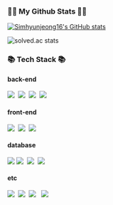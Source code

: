 <!-- ![header](https://capsule-render.vercel.app/api?type=soft&color=auto&height=160&section=header&text=Sim%20Hyunjeong&fontAlign=50&fontAlignY=60&fontSize=90&fontColor=000000) -->

<h3 align="left">👩‍💻 My Github Stats 👩‍💻</h3>
<div align="left">

[![Simhyunjeong16's GitHub stats](https://github-readme-stats.vercel.app/api?username=Simhyunjeong16&hide_title=true&show_icons=true&include_all_commits=true&disable_animations=true&theme=vue)](https://github.com/anuraghazra/github-readme-stats)
  
<!-- [![Top Langs](https://github-readme-stats.vercel.app/api/top-langs/?username=Simhyunjeong16&layout=compact&theme=vue)](https://github.com/metleeha) -->
  
![solved.ac stats](https://github-readme-solvedac.hyp3rflow.vercel.app/api/?handle=shj2369)
</div>


<h3 align="left">📚 Tech Stack 📚</h3>
<h4 align="left"> back-end </h4>
<p align="left">
  <img src="https://img.shields.io/badge/Java-007396?style=for-the-square&logo=Java&logoColor=white"/></a>&nbsp
  <img src="https://img.shields.io/badge/Spring Boot-6DB33F?style=for-the-square&logo=Spring Boot&logoColor=white">&nbsp
  <img src="https://img.shields.io/badge/Spring-6DB33F?style=for-the-square&logo=Spring&logoColor=white">&nbsp
  <img src="https://img.shields.io/badge/Node.js-339933?style=for-the-square&logo=Node.js&logoColor=white"/></a>&nbsp 
</p>
<h4 align="left"> front-end </h4>
<p align="left">
  <img src="https://img.shields.io/badge/Javascript-F7DF1E?style=for-the-square&logo=javascript&logoColor=white"/></a>&nbsp
  <img src="https://img.shields.io/badge/typescript-%23007ACC.svg?style=for-the-square&logo=typescript&logoColor=white"/></a>&nbsp
  <img src="https://img.shields.io/badge/react-%2320232a.svg?style=for-the-square&logo=react&logoColor=%2361DAFB"/></a> &nbsp
</p>
<h4 align="left"> database </h4>
<p align="left">
  <img src="https://img.shields.io/badge/oracle-F80000?style=for-the-square&logo=oracle&logoColor=white"> 
  <img src="https://img.shields.io/badge/Mysql-4479A1?style=for-the-square&logo=MySql&logoColor=white"/></a>&nbsp
  <img src="https://img.shields.io/badge/MariaDB-003545?style=for-the-square&logo=MariaDB&logoColor=white"/></a>&nbsp
  <img src="https://img.shields.io/badge/postgres-4169E1?style=for-the-square&logo=postgresql&logoColor=white"/></a>&nbsp
</p>
<h4 align="left"> etc </h4>
<p align="left">
  <img src="https://img.shields.io/badge/C++-00599C?style=for-the-square&logo=C%2B%2B&logoColor=white"/></a>&nbsp 
  <img src="https://img.shields.io/badge/Python-3766AB?style=for-the-square&logo=Python&logoColor=white"/></a>&nbsp
  <img src="https://img.shields.io/badge/Android-3DDC84?style=for-the-square&logo=Android&logoColor=white"/></a> &nbsp
  <img src="https://img.shields.io/badge/Linux-FCC624?style=for-the-square&logo=linux&logoColor=black"/></a> &nbsp
</p>


